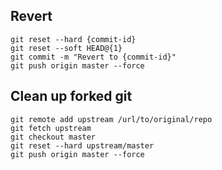 ## Revert
```
git reset --hard {commit-id}
git reset --soft HEAD@{1}
git commit -m "Revert to {commit-id}"
git push origin master --force
```


## Clean up forked git
```
git remote add upstream /url/to/original/repo
git fetch upstream
git checkout master
git reset --hard upstream/master
git push origin master --force
```
